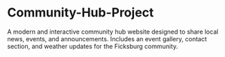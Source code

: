 # Community-Hub-Project
A modern and interactive community hub website designed to share local news, events, and announcements. Includes an event gallery, contact section, and weather updates for the Ficksburg community.
